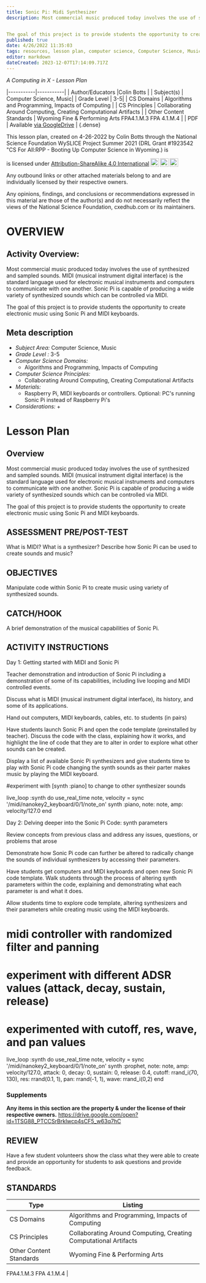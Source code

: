 ```yaml
---
title: Sonic Pi: Midi Synthesizer
description: Most commercial music produced today involves the use of synthesized and sampled sounds.  MIDI (musical instrument digital interface) is the standard language used for electronic musical instruments and computers to communicate with one another.  Sonic Pi is capable of producing a wide variety of synthesized sounds which can be controlled via MIDI.


The goal of this project is to provide students the opportunity to create electronic music using Sonic Pi and MIDI keyboards.
published: true
date: 4/26/2022 11:35:03
tags: resources, lesson plan, computer science, Computer Science, Music 
editor: markdown
dateCreated: 2023-12-07T17:14:09.717Z
---
```

*A Computing in X - Lesson Plan*

|-----------|-----------|
| Author/Educators |Colin Botts |
| Subject(s) | Computer Science, Music|
| Grade Level | 3-5|
| CS Domains | Algorithms and Programming, Impacts of Computing |
| CS Principles | Collaborating Around Computing, Creating Computational Artifacts |
| Other Content Standards | Wyoming Fine & Performing Arts
FPA4.1.M.3
FPA 4.1.M.4 | 
| PDF | Available [via GoogleDrive](https://drive.google.com/open?id=1sjzyqConNzcYI5qYmbyQgl4Aie7LuD6P) |
{.dense}






This lesson plan, created on 4-26-2022 by Colin Botts through the National Science Foundation WySLICE Project Summer 2021 (DRL Grant #1923542 "CS For All:RPP - Booting Up Computer Science in Wyoming.) is  <p xmlns:cc="http://creativecommons.org/ns#" >  is licensed under <a href="http://creativecommons.org/licenses/by-sa/4.0/?ref=chooser-v1" target="_blank" rel="license noopener noreferrer" style="display:inline-block;">Attribution-ShareAlike 4.0 International<img style="height:22px!important;margin-left:3px;vertical-align:text-bottom;" src="https://mirrors.creativecommons.org/presskit/icons/cc.svg?ref=chooser-v1"><img style="height:22px!important;margin-left:3px;vertical-align:text-bottom;" src="https://mirrors.creativecommons.org/presskit/icons/by.svg?ref=chooser-v1"><img style="height:22px!important;margin-left:3px;vertical-align:text-bottom;" src="https://mirrors.creativecommons.org/presskit/icons/sa.svg?ref=chooser-v1"></a></p>


Any outbound links or other attached materials belong to and are individually licensed by their respective owners. 


Any opinions, findings, and conclusions or recommendations expressed in this material are those of the author(s) and do not necessarily reflect the views of the National Science Foundation, cxedhub.com or its maintainers.


# OVERVIEW
## Activity Overview:  
Most commercial music produced today involves the use of synthesized and sampled sounds.  MIDI (musical instrument digital interface) is the standard language used for electronic musical instruments and computers to communicate with one another.  Sonic Pi is capable of producing a wide variety of synthesized sounds which can be controlled via MIDI.


The goal of this project is to provide students the opportunity to create electronic music using Sonic Pi and MIDI keyboards.
## Meta description
+ *Subject Area:* Computer Science, Music 
+ *Grade Level :* 3-5 
+ *Computer Science Domains:*
   + Algorithms and Programming, Impacts of Computing
+ *Computer Science Principles:*
   + Collaborating Around Computing, Creating Computational Artifacts
+ *Materials:* 
   + Raspberry Pi, MIDI keyboards or controllers.  Optional: PC's running Sonic Pi instead of Raspberry Pi's
+ *Considerations:*
   + 


# Lesson Plan
## Overview
Most commercial music produced today involves the use of synthesized and sampled sounds.  MIDI (musical instrument digital interface) is the standard language used for electronic musical instruments and computers to communicate with one another.  Sonic Pi is capable of producing a wide variety of synthesized sounds which can be controlled via MIDI.


The goal of this project is to provide students the opportunity to create electronic music using Sonic Pi and MIDI keyboards.
## ASSESSMENT PRE/POST-TEST
What is MIDI?
What is a synthesizer?
Describe how Sonic Pi can be used to create sounds and music?
## OBJECTIVES
Manipulate code within Sonic Pi to create music using variety of synthesized sounds.


## CATCH/HOOK
A brief demonstration of the musical capabilities of Sonic Pi.


## ACTIVITY INSTRUCTIONS
Day 1: Getting started with MIDI and Sonic Pi


Teacher demonstration and introduction of Sonic Pi including a demonstration of some of its capabilities, including live looping and MIDI controlled events.


Discuss what is MIDI (musical instrument digital interface), its history, and some of its applications.


Hand out computers, MIDI keyboards, cables, etc. to students (in pairs)


Have students launch Sonic Pi and open the code template (preinstalled by teacher).  Discuss the code with the class, explaining how it works, and highlight the line of code that they are to alter in order to explore what other sounds can be created.


Display a list of available Sonic Pi synthesizers and give students time to play with Sonic Pi code changing the synth sounds as their parter makes music by playing the MIDI keyboard.


#experiment with [synth :piano] to change to other synthesizer sounds


live_loop :synth do
  use_real_time
  note, velocity = sync '/midi/nanokey2_keyboard/0/1/note_on'
  synth :piano, note: note, amp: velocity/127.0
end




Day 2: Delving deeper into the Sonic Pi Code: synth parameters


Review concepts from previous class and address any issues, questions, or problems that arose 


Demonstrate how Sonic Pi code can further be altered to radically change the sounds of individual synthesizers by accessing their parameters.


Have students get computers and MIDI keyboards and open new Sonic Pi code template.  Walk students through the process of altering synth parameters within the code, explaining and demonstrating what each parameter is and what it does.


Allow students time to explore code template, altering synthesizers and their parameters while creating music using the MIDI keyboards.


# midi controller with randomized filter and panning
# experiment with different ADSR values (attack, decay, sustain, release)
# experimented with cutoff, res, wave, and pan values


live_loop :synth do
  use_real_time
  note, velocity = sync '/midi/nanokey2_keyboard/0/1/note_on'
  synth :prophet, note: note,
    amp: velocity/127.0,
    attack: 0, decay: 0,  sustain: 0,  release: 0.4,
    cutoff: rrand_i(70, 130), res: rrand(0.1, 1), pan: rrand(-1, 1), wave: rrand_i(0,2)
end


### Supplements
**Any items in this section are the property & under the license of their respective owners.**
https://drive.google.com/open?id=1TSG88_PTCCSrBrklwcp4sCF5_w63q7hC




## REVIEW
Have a few student volunteers show the class what they were able to create and provide an opportunity for students to ask questions and provide feedback.
## STANDARDS        
| Type | Listing | 
|-----------|-----------|
| CS Domains  | Algorithms and Programming, Impacts of Computing|
| CS Principles   | Collaborating Around Computing, Creating Computational Artifacts|
| Other Content Standards | Wyoming Fine & Performing Arts
FPA4.1.M.3
FPA 4.1.M.4  |